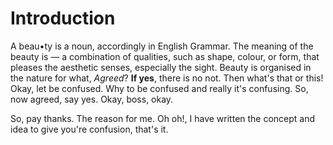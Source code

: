 # Introduction
A beau•ty is a noun, accordingly in English Grammar. The meaning of the beauty is — a combination of qualities, such as shape, colour, or form, that pleases the aesthetic senses, especially the sight. Beauty is organised in the nature for what, <i>Agreed</i>?
<b>If yes</b>, there is no not. Then what's that or this! Okay, let be confused. Why to be confused and really it's confusing. So, now agreed, say yes. Okay, boss, okay.

So, pay thanks. The reason for me. Oh oh!, I have written the concept and idea to give you're confusion, that's it.
